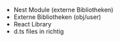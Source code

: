 - Nest Module (externe Bibliotheken)
- Externe Bibliotheken (obj/user)
- React Library
- d.ts files in richtig
